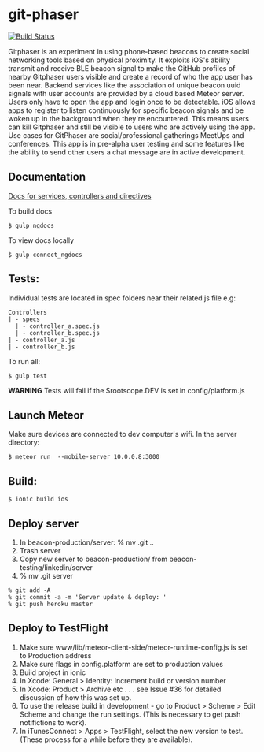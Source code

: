 # git-phaser

[![Build Status](https://travis-ci.org/git-phaser/git-phaser.svg?branch=master)](https://travis-ci.org/git-phaser/git-phaser)

Gitphaser is an experiment in using phone-based beacons to create social networking tools based on physical proximity. It exploits iOS's ability transmit and receive BLE beacon signal to make the GitHub profiles of nearby Gitphaser users visible and create a record of who the app user has been near. Backend services like the association of unique beacon uuid signals with user accounts are provided by a cloud based Meteor server. Users only have to open the app and login once to be detectable. iOS allows apps to register to listen continuously for specific beacon signals and be woken up in the background when they're encountered. This means users can kill Gitphaser and still be visible to users who are actively using the app. Use cases for GitPhaser are social/professional gatherings MeetUps and conferences. This app is in pre-alpha user testing and some features like the ability to send other users a chat message are in active development.  

## Documentation
[Docs for services, controllers and directives](https://git-phaser.github.io/git-phaser/api/gitphaser.service:Beacons)

To build docs
```
$ gulp ngdocs
```

To view docs locally
```
$ gulp connect_ngdocs
```

## Tests: 
Individual tests are located in spec folders near their related js file e.g:

```
Controllers
| - specs
  | - controller_a.spec.js
  | - controller_b.spec.js
| - controller_a.js
| - controller_b.js
```

To run all:
```
$ gulp test
```

**WARNING** Tests will fail if the $rootscope.DEV is set in config/platform.js

## Launch Meteor
Make sure devices are connected to dev computer's wifi. In the server directory:

```
$ meteor run  --mobile-server 10.0.0.8:3000
```

## Build:

```
$ ionic build ios
```

## Deploy server 
1. In beacon-production/server: % mv .git ..
2. Trash server
3. Copy new server to beacon-production/ from beacon-testing/linkedin/server
4. % mv .git server

```
% git add -A
% git commit -a -m 'Server update & deploy: '
% git push heroku master
```

## Deploy to TestFlight
1. Make sure www/lib/meteor-client-side/meteor-runtime-config.js is set to Production address
2. Make sure flags in config.platform are set to production values
3. Build project in ionic
4. In Xcode: General > Identity: Increment build or version number
5. In Xcode: Product > Archive etc . . . see Issue #36 for detailed discussion of how this was set up. 
6. To use the release build in development - go to Product > Scheme > Edit Scheme and change the run settings. (This is necessary to get push notifictions to work).
7. In iTunesConnect > Apps > TestFlight, select the new version to test. (These process for a while before they are available). 